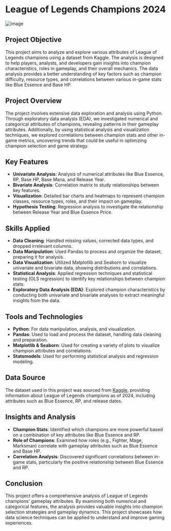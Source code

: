 
# League of Legends Champions 2024

![image](https://cmsassets.rgpub.io/sanity/images/dsfx7636/news/9eb028de391e65072d06e77f06d0955f66b9fa2c-736x316.png?auto=format&fit=fill&q=80&w=625)

## Project Objective

This project aims to analyze and explore various attributes of League of Legends champions using a dataset from Kaggle. The analysis is designed to help players, analysts, and developers gain insights into champion characteristics, roles in gameplay, and their overall mechanics. The data analysis provides a better understanding of key factors such as champion difficulty, resource types, and correlations between various in-game stats like Blue Essence and Base HP.

## Project Overview

The project involves extensive data exploration and analysis using Python. Through exploratory data analysis (EDA), we investigated numerical and categorical attributes of champions, revealing patterns in their gameplay attributes. Additionally, by using statistical analysis and visualization techniques, we explored correlations between champion stats and other in-game metrics, uncovering trends that could be useful in optimizing champion selection and game strategy.

## Key Features

- **Univariate Analysis**: Analysis of numerical attributes like Blue Essence, RP, Base HP, Base Mana, and Release Year.
- **Bivariate Analysis**: Correlation matrix to study relationships between key features.
- **Visualization**: Detailed bar charts and heatmaps to represent champion classes, resource types, roles, and their impact on gameplay.
- **Hypothesis Testing**: Regression analysis to investigate the relationship between Release Year and Blue Essence Price.

## Skills Applied

- **Data Cleaning**: Handled missing values, corrected data types, and dropped irrelevant columns.
- **Data Manipulation**: Used Pandas to process and organize the dataset, preparing it for analysis.
- **Data Visualization**: Utilized Matplotlib and Seaborn to visualize univariate and bivariate data, showing distributions and correlations.
- **Statistical Analysis**: Applied regression techniques and statistical testing (OLS regression) to identify key relationships between champion stats.
- **Exploratory Data Analysis (EDA)**: Explored champion characteristics by conducting both univariate and bivariate analyses to extract meaningful insights from the data.

## Tools and Technologies

- **Python**: For data manipulation, analysis, and visualization.
- **Pandas**: Used to load and process the dataset, handling data cleaning and preparation.
- **Matplotlib & Seaborn**: Used for creating a variety of plots to visualize champion attributes and correlations.
- **Statsmodels**: Used for performing statistical analysis and regression modeling.

## Data Source

The dataset used in this project was sourced from [Kaggle](https://www.kaggle.com/datasets/mayant/league-of-legends-champions-2024), providing information about League of Legends champions as of 2024, including attributes such as Blue Essence, RP, and release dates.

## Insights and Analysis

- **Champion Stats**: Identified which champions are more powerful based on a combination of key attributes like Blue Essence and RP.
- **Role of Champions**: Examined how roles (e.g., Fighter, Mage, Marksman) correlate with gameplay attributes such as Blue Essence and Base HP.
- **Correlation Analysis**: Discovered significant correlations between in-game stats, particularly the positive relationship between Blue Essence and RP.

## Conclusion

This project offers a comprehensive analysis of League of Legends champions' gameplay attributes. By examining both numerical and categorical features, the analysis provides valuable insights into champion selection strategies and gameplay dynamics. This project showcases how data science techniques can be applied to understand and improve gaming experiences.
